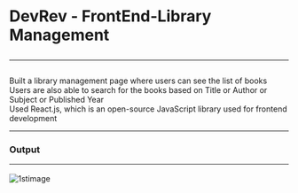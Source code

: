 # DevRev - FrontEnd-Library Management <hr/>
Built a library management page where users can see the list of books<br/>
Users are also able to search for the books based on Title or Author or Subject or Published Year<br/>
Used React.js, which is an open-source JavaScript library used for frontend development<hr/>
### Output<hr/>

![1stimage](https://user-images.githubusercontent.com/75678695/233771474-bd874c66-b023-46fe-a559-24d3974ad080.jpg)
